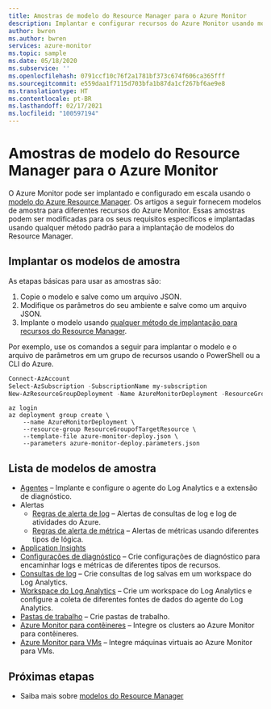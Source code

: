 ```yaml
---
title: Amostras de modelo do Resource Manager para o Azure Monitor
description: Implantar e configurar recursos do Azure Monitor usando modelos do Resource Manager
author: bwren
ms.author: bwren
services: azure-monitor
ms.topic: sample
ms.date: 05/18/2020
ms.subservice: ''
ms.openlocfilehash: 0791ccf10c76f2a1781bf373c674f606ca365fff
ms.sourcegitcommit: e559daa1f7115d703bfa1b87da1cf267bf6ae9e8
ms.translationtype: HT
ms.contentlocale: pt-BR
ms.lasthandoff: 02/17/2021
ms.locfileid: "100597194"
---
```

# <a name="resource-manager-template-samples-for-azure-monitor"></a>Amostras de modelo do Resource Manager para o Azure Monitor

O Azure Monitor pode ser implantado e configurado em escala usando o [modelo do Azure Resource Manager](../azure-resource-manager/templates/template-syntax.md). Os artigos a seguir fornecem modelos de amostra para diferentes recursos do Azure Monitor. Essas amostras podem ser modificadas para os seus requisitos específicos e implantadas usando qualquer método padrão para a implantação de modelos do Resource Manager. 

## <a name="deploying-the-sample-templates"></a>Implantar os modelos de amostra
As etapas básicas para usar as amostras são:

1. Copie o modelo e salve como um arquivo JSON.
2. Modifique os parâmetros do seu ambiente e salve como um arquivo JSON.
4. Implante o modelo usando [qualquer método de implantação para recursos do Resource Manager](../azure-resource-manager/templates/deploy-powershell.md). 

Por exemplo, use os comandos a seguir para implantar o modelo e o arquivo de parâmetros em um grupo de recursos usando o PowerShell ou a CLI do Azure.


```powershell
Connect-AzAccount
Select-AzSubscription -SubscriptionName my-subscription
New-AzResourceGroupDeployment -Name AzureMonitorDeployment -ResourceGroupName my-resource-group -TemplateFile azure-monitor-deploy.json -TemplateParameterFile azure-monitor-deploy.parameters.json
```

```azurecli
az login
az deployment group create \
    --name AzureMonitorDeployment \
    --resource-group ResourceGroupofTargetResource \
    --template-file azure-monitor-deploy.json \
    --parameters azure-monitor-deploy.parameters.json
```

## <a name="list-of-sample-templates"></a>Lista de modelos de amostra

- [Agentes](agents/resource-manager-agent.md) – Implante e configure o agente do Log Analytics e a extensão de diagnóstico.
- Alertas
  - [Regras de alerta de log](alerts/resource-manager-alerts-log.md) – Alertas de consultas de log e log de atividades do Azure.
  - [Regras de alerta de métrica](alerts/resource-manager-alerts-metric.md) – Alertas de métricas usando diferentes tipos de lógica.
- [Application Insights](app/resource-manager-app-resource.md)
- [Configurações de diagnóstico](essentials/resource-manager-diagnostic-settings.md) – Crie configurações de diagnóstico para encaminhar logs e métricas de diferentes tipos de recursos.
- [Consultas de log](logs/resource-manager-log-queries.md) – Crie consultas de log salvas em um workspace do Log Analytics.
- [Workspace do Log Analytics](logs/resource-manager-workspace.md) – Crie um workspace do Log Analytics e configure a coleta de diferentes fontes de dados do agente do Log Analytics.
- [Pastas de trabalho](visualize/resource-manager-workbooks.md) – Crie pastas de trabalho.
- [Azure Monitor para contêineres](containers/resource-manager-container-insights.md) – Integre os clusters ao Azure Monitor para contêineres.
- [Azure Monitor para VMs](vm/resource-manager-vminsights.md) – Integre máquinas virtuais ao Azure Monitor para VMs.



## <a name="next-steps"></a>Próximas etapas

- Saiba mais sobre [modelos do Resource Manager](../azure-resource-manager/templates/overview.md)